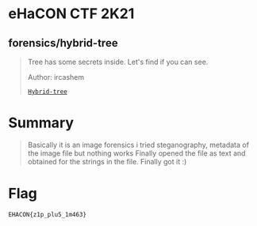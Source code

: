 # eHaCON CTF 2K21 

## forensics/hybrid-tree

>Tree has some secrets inside. Let's find if you can see.
> 
> Author: ircashem
> 
> [`Hybrid-tree`](hybrid-tree)

# Summary

> Basically it is an image forensics i tried steganography,
> metadata of the image file but nothing works
> Finally opened the file as text and obtained for the strings in the file. Finally got it :)

# Flag

```
EHACON{z1p_plu5_1m463}
```
